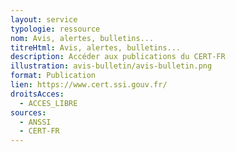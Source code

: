 ```yaml
---
layout: service
typologie: ressource
nom: Avis, alertes, bulletins...
titreHtml: Avis, alertes, bulletins...
description: Accéder aux publications du CERT-FR
illustration: avis-bulletin/avis-bulletin.png
format: Publication
lien: https://www.cert.ssi.gouv.fr/
droitsAcces:
  - ACCES_LIBRE
sources:
  - ANSSI
  - CERT-FR
---
```

